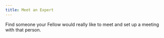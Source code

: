 ```yaml
---
title: Meet an Expert
---
```

Find someone your Fellow would really like to meet and set up a meeting with that person.
